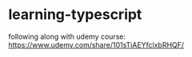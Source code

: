 # learning-typescript

following along with udemy course: https://www.udemy.com/share/101sTiAEYfclxbRHQF/
